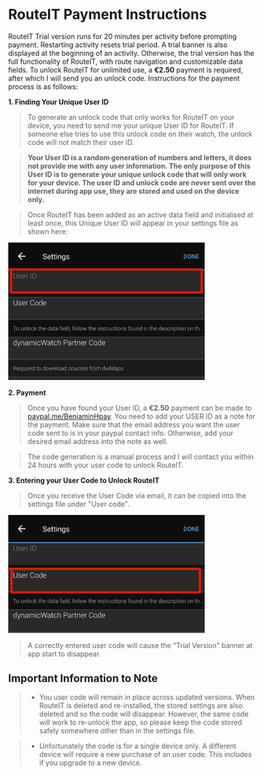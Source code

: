 # **RouteIT Payment Instructions**

RouteIT Trial version runs for 20 minutes per activity before prompting payment. Restarting activity resets trial period. A trial banner is also displayed at the beginning of an activity. Otherwise, the trial version has the full functionality of RouteIT, with route navigation and customizable data fields.
To unlock RouteIT for unlimited use, a **€2.50** payment is required, after which I will send you an unlock code. Instructions for the payment process is as follows:

**1. Finding Your Unique User ID**
> To generate an unlock code that only works for RouteIT on your device, you need to send me your unique User ID for RouteIT. If someone else tries to use this unlock code on their watch, the unlock code will not match their user ID.

> **Your User ID is a random generation of numbers and letters, it does not provide me with any user information. The only purpose of this User ID is to generate your unique unlock code that will only work for your device. The user ID and unlock code are never sent over the internet during app use, they are stored and used on the device only.**

> Once RouteIT has been added as an active data field and initialised at least once, this Unique User ID will appear in your settings file as shown here:

<img src="https://github.com/BenjaminCIQ/RouteIT/blob/main/USERID.jpg" alt="" width="400">

**2. Payment**
> Once you have found your User ID, a **€2.50** payment can be made to [paypal.me/BenjaminHpay](https://www.paypal.com/paypalme/BenjaminHpay/2.50eur). You need to add your USER ID as a note for the payment. Make sure that the email address you want the user code sent to is in your paypal contact info. Otherwise, add your desired email address into the note as well.

> The code generation is a manual process and I will contact you within 24 hours with your user code to unlock RouteIT.

**3. Entering your User Code to Unlock RouteIT**

> Once you receive the User Code via email, it can be copied into the settings file under "User code".

<img src="https://github.com/BenjaminCIQ/RouteIT/blob/main/USERCODE.jpg" alt="" width="400">

> A correctly entered user code will cause the "Trial Version" banner at app start to disappear. 

## **Important Information to Note**
> * You user code will remain in place across updated versions. When RouteIT is deleted and re-installed, the stored settings are also deleted and so the code will disappear. However, the same code will work to re-unlock the app, so please keep the code stored safely somewhere other than in the settings file.

> * Unfortunately the code is for a single device only. A different device will require a new purchase of an user code. This includes if you upgrade to a new device.


